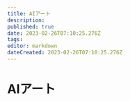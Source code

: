 ```yaml
---
title: AIアート
description: 
published: true
date: 2023-02-26T07:10:25.276Z
tags: 
editor: markdown
dateCreated: 2023-02-26T07:10:25.276Z
---
```


# AIアート
